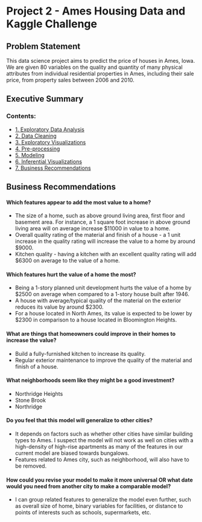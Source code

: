 # Project 2 - Ames Housing Data and Kaggle Challenge

## Problem Statement
This data science project aims to predict the price of houses in Ames, Iowa. We are given 80 variables on the quality and quantity of many physical attributes from individual residential properties in Ames, including their sale price, from property sales between 2006 and 2010.

## Executive Summary

### Contents:
- [1. Exploratory Data Analysis](./code/ames-housing.ipynb#1.-Exploratory-Data-Analysis)
- [2. Data Cleaning](./code/ames-housing.ipynb#2.-Data-Cleaning)
- [3. Exploratory Visualizations](./code/ames-housing.ipynb#3.-Exploratory-Visualizations)
- [4. Pre-processing](./code/ames-housing.ipynb#4.-Pre-processing)
- [5. Modeling](./code/ames-housing.ipynb#5.-Modeling)
- [6. Inferential Visualizations](./code/ames-housing.ipynb#6.-Inferential-Visualizations)
- [7. Business Recommendations](./code/ames-housing.ipynb#7.-Business-Recommendations)


## Business Recommendations

#### Which features appear to add the most value to a home?
- The size of a home, such as above ground living area, first floor and basement area. For instance, a 1 square foot increase in above ground living area will on average increase \$11000 in value to a home. 
- Overall quality rating of the material and finish of a house - a 1 unit increase in the quality rating will increase the value to a home by around \$9000.
- Kitchen quality - having a kitchen with an excellent quality rating will add \$6300 on average to the value of a home.

#### Which features hurt the value of a home the most?
- Being a 1-story planned unit development hurts the value of a home by \$2500 on average when compared to a 1-story house built after 1946.
- A house with average/typical quality of the material on the exterior reduces its value by around \$2300.
- For a house located in North Ames, its value is expected to be lower by \$2300 in comparison to a house located in Bloomington Heights.

#### What are things that homeowners could improve in their homes to increase the value?
- Build a fully-furnished kitchen to increase its quality.
- Regular exterior maintenance to improve the quality of the material and finish of a house.

#### What neighborhoods seem like they might be a good investment?
- Northridge Heights
- Stone Brook
- Northridge

#### Do you feel that this model will generalize to other cities?
- It depends on factors such as whether other cities have similar building types to Ames. I suspect the model will not work as well on cities with a high-density of high-rise apartments as many of the features in our current model are biased towards bungalows.
- Features related to Ames city, such as neighborhood, will also have to be removed.

#### How could you revise your model to make it more universal OR what date would you need from another city to make a comparable model?
- I can group related features to generalize the model even further, such as overall size of home, binary variables for facilities, or distance to points of interests such as schools, supermarkets, etc.